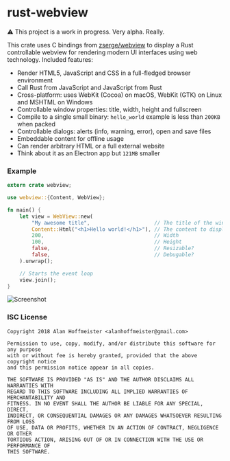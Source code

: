 rust-webview
============
⚠️ This project is a work in progress. Very alpha. Really.

This crate uses C bindings from [zserge/webview](1) to display a Rust controllable
webview for rendering modern UI interfaces using web technology. Included features:

* Render HTML5, JavaScript and CSS in a full-fledged browser environment
* Call Rust from JavaScript and JavaScript from Rust
* Cross-platform: uses WebKit (Cocoa) on macOS, WebKit (GTK) on Linux and MSHTML on Windows
* Controllable window properties: title, width, height and fullscreen
* Compile to a single small binary: `hello_world` example is less than `200KB` when packed
* Controllable dialogs: alerts (info, warning, error), open and save files
* Embeddable content for offline usage
* Can render arbitrary HTML or a full external website
* Think about it as an Electron app but `121MB` smaller

### Example

```rust
extern crate webview;

use webview::{Content, WebView};

fn main() {
    let view = WebView::new(
        "My awesome title",                     // The title of the window
        Content::Html("<h1>Hello world!</h1>"), // The content to display
        200,                                    // Width
        100,                                    // Height
        false,                                  // Resizable?
        false,                                  // Debugable?
    ).unwrap();

    // Starts the event loop
    view.join();
}
```

![Screenshot](https://raw.githubusercontent.com/alanhoff/rust-webview/master/assets/screenshot.png)

### ISC License

```
Copyright 2018 Alan Hoffmeister <alanhoffmeister@gmail.com>

Permission to use, copy, modify, and/or distribute this software for any purpose
with or without fee is hereby granted, provided that the above copyright notice
and this permission notice appear in all copies.

THE SOFTWARE IS PROVIDED "AS IS" AND THE AUTHOR DISCLAIMS ALL WARRANTIES WITH
REGARD TO THIS SOFTWARE INCLUDING ALL IMPLIED WARRANTIES OF MERCHANTABILITY AND
FITNESS. IN NO EVENT SHALL THE AUTHOR BE LIABLE FOR ANY SPECIAL, DIRECT,
INDIRECT, OR CONSEQUENTIAL DAMAGES OR ANY DAMAGES WHATSOEVER RESULTING FROM LOSS
OF USE, DATA OR PROFITS, WHETHER IN AN ACTION OF CONTRACT, NEGLIGENCE OR OTHER
TORTIOUS ACTION, ARISING OUT OF OR IN CONNECTION WITH THE USE OR PERFORMANCE OF
THIS SOFTWARE.
```

[1]: https://github.com/zserge/webview
